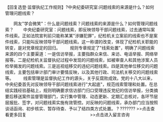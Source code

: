 【回复选登·监督执纪工作规则】?中央纪委研究室:问题线索的来源是什么？如何管理问题线索？










　　网友"学会微笑"：什么是问题线索？问题线索的来源是什么？如何管理问题线索？
　　中央纪委研究室：问题线索，即反映领导干部问题线索，过去通常叫案件线索。正如法院宣判前只能称某某"涉嫌犯罪"，纪检机关立案前的线索也不是案件线索，只能叫反映领导干部问题线索。这一称谓的改变，体现了纪检机关职能的转变，是对党章规定的回归。
　　规则专章规定了"线索处置"，明确了问题线索来源的四个主要渠道：一是信访举报，主要指群众来信、来访、电话举报、网络举报等。二是纪检机关监督执纪过程中发现的问题线索，如被审查人和其他涉案人员检举揭发的问题线索。三是巡视组移交的违纪问题线索。四是其他单位移交的问题线索，主要包括审计部门审计要情反映，以及其他行政、司法机关移交的问题线索等。
　　线索管理是监督执纪工作的源头，关乎反腐败成效。党的十八大以来，中央纪委首先对反映领导干部问题线索进行"大起底"，规范线索管理和处置。在总结实践经验基础上，规则明确要求信访部门归口受理违反党纪的信访举报，分类摘要后移送案件监督管理部门，实行集中管理、动态更新、定期汇总核对，各环节层层报批、签字，对问题线索实施有效管控。对反映的问题线索，承办部门应当按照谈话函询、初步核实、暂存待查、予以了结四类方式处置。
? ???????
\>\>点击查看更多回复　　　　　　　　　　　　　　　\>\>点击进入留言咨询
